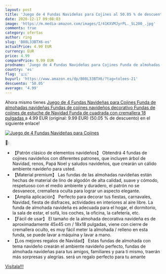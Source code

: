 ```yaml
---
layout: post
title: 'Juego de 4 Fundas Navideñas para Cojines al 50.05 % de descuento'
date: 2020-12-17 09:08:03
image: 'https://m.media-amazon.com/images/I/41KXVMJyrPL._SL200_.jpg'
comments: true
category: ofertas
author: ring
slug: 'B08L33BTX6-es'
actualPrice: 4.99 EUR
currency: EUR
price: 4.99
comparePrice: 9.99 EUR
prodname: 'Juego de 4 Fundas Navideñas para Cojines Funda de almohadas navideñas  Fundas de cojines navideños decorativo Fundas de cojines de estuche de Navidad Funda de cuadrada con cremallera  18 pulgadas '
country: 'es'
flag: '🇪🇸'
buyurl: 'https://www.amazon.es/dp/B08L33BTX6/?tag=tolees-21'
descuento: '50.05'
average: '4.99'
---
```


Ahora mismo tienes [Juego de 4 Fundas Navideñas para Cojines Funda de almohadas navideñas  Fundas de cojines navideños decorativo Fundas de cojines de estuche de Navidad Funda de cuadrada con cremallera  18 pulgadas ](https://www.amazon.es/dp/B08L33BTX6/?tag=tolees-21) a 4.99 EUR (original: 9.99 EUR) (50.05 %  de descuento) en el siguiente enlace!

[![Juego de 4 Fundas Navideñas para Cojines](https://m.media-amazon.com/images/I/41KXVMJyrPL._SL200_.jpg)](https://www.amazon.es/dp/B08L33BTX6/?tag=tolees-21)

🔎:

- 【Patrón clásico de elementos navideños】 Obtendrá 4 fundas de cojines navideños con diferentes patrones, que incluyen árbol de Navidad, renos, Papá Noel y saludos navideños, que crearán un cálido ambiente navideño para usted.
- 【Material premium】 Las fundas de las almohadas navideñas están hechas de material de lino de algodón de alta calidad, suave y cómodo, respetuoso con el medio ambiente y duradero, el patrón no se desvanece, cremallera oculta para lograr un aspecto elegante.
- 【Amplia aplicación】 Perfecto para decorar tus fiestas, carnavales, Navidad, fiesta de disfraces, actividades en interiores al aire libre. La funda de almohada navideña es adecuada para el hogar, el dormitorio, la sala de estar, el sofá, los coches, la oficina, la cafetería, etc.
- 【Fácil de usar】 El tamaño de la almohada decorativa navideña es de aproximadamente 45x45 cm / 18x18 pulgadas, viene con cierre de cremallera oculto, es muy fácil meter la almohada / relleno en esta funda, se puede lavar a máquina y lavar a mano.
- 【Los mejores regalos de Navidad】 Estas fundas de almohada con tema navideño crearán el ambiente navideño perfecto, fundas de almohada navideñas para tus amigos, familiares y para ti mismo, traerán más sorpresas y alegrías. será un regalo perfecto para tu amante

[Visítala!!!](https://www.amazon.es/dp/B08L33BTX6/?tag=tolees-21)
